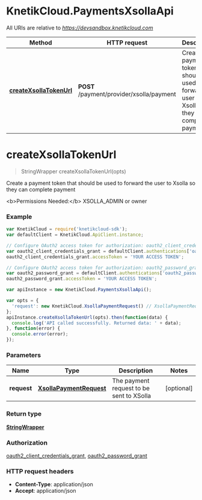 # KnetikCloud.PaymentsXsollaApi

All URIs are relative to *https://devsandbox.knetikcloud.com*

Method | HTTP request | Description
------------- | ------------- | -------------
[**createXsollaTokenUrl**](PaymentsXsollaApi.md#createXsollaTokenUrl) | **POST** /payment/provider/xsolla/payment | Create a payment token that should be used to forward the user to Xsolla so they can complete payment


<a name="createXsollaTokenUrl"></a>
# **createXsollaTokenUrl**
> StringWrapper createXsollaTokenUrl(opts)

Create a payment token that should be used to forward the user to Xsolla so they can complete payment

&lt;b&gt;Permissions Needed:&lt;/b&gt; XSOLLA_ADMIN or owner

### Example
```javascript
var KnetikCloud = require('knetikcloud-sdk');
var defaultClient = KnetikCloud.ApiClient.instance;

// Configure OAuth2 access token for authorization: oauth2_client_credentials_grant
var oauth2_client_credentials_grant = defaultClient.authentications['oauth2_client_credentials_grant'];
oauth2_client_credentials_grant.accessToken = 'YOUR ACCESS TOKEN';

// Configure OAuth2 access token for authorization: oauth2_password_grant
var oauth2_password_grant = defaultClient.authentications['oauth2_password_grant'];
oauth2_password_grant.accessToken = 'YOUR ACCESS TOKEN';

var apiInstance = new KnetikCloud.PaymentsXsollaApi();

var opts = { 
  'request': new KnetikCloud.XsollaPaymentRequest() // XsollaPaymentRequest | The payment request to be sent to XSolla
};
apiInstance.createXsollaTokenUrl(opts).then(function(data) {
  console.log('API called successfully. Returned data: ' + data);
}, function(error) {
  console.error(error);
});

```

### Parameters

Name | Type | Description  | Notes
------------- | ------------- | ------------- | -------------
 **request** | [**XsollaPaymentRequest**](XsollaPaymentRequest.md)| The payment request to be sent to XSolla | [optional] 

### Return type

[**StringWrapper**](StringWrapper.md)

### Authorization

[oauth2_client_credentials_grant](../README.md#oauth2_client_credentials_grant), [oauth2_password_grant](../README.md#oauth2_password_grant)

### HTTP request headers

 - **Content-Type**: application/json
 - **Accept**: application/json

